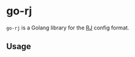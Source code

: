 # go-rj

`go-rj` is a Golang library for the [RJ](https://github.com/FIPress/rj) config format.

## Usage
